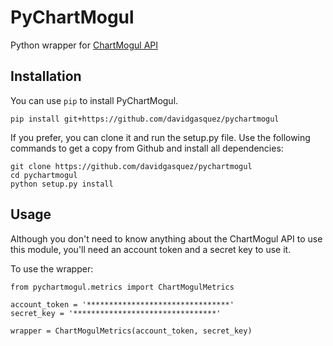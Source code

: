 # PyChartMogul
Python wrapper for [ChartMogul API](https://dev.chartmogul.com/docs)

## Installation
You can use `pip` to install PyChartMogul.

```
pip install git+https://github.com/davidgasquez/pychartmogul
```

If you prefer, you can clone it and run the setup.py file. Use the following
commands to get a copy from Github and install all dependencies:

```
git clone https://github.com/davidgasquez/pychartmogul
cd pychartmogul
python setup.py install
```

## Usage

Although you don't need to know anything about the ChartMogul API to use this
module, you'll need an account token and a secret key to use it.

To use the wrapper:

```
from pychartmogul.metrics import ChartMogulMetrics

account_token = '********************************'
secret_key = '********************************'

wrapper = ChartMogulMetrics(account_token, secret_key)
```
